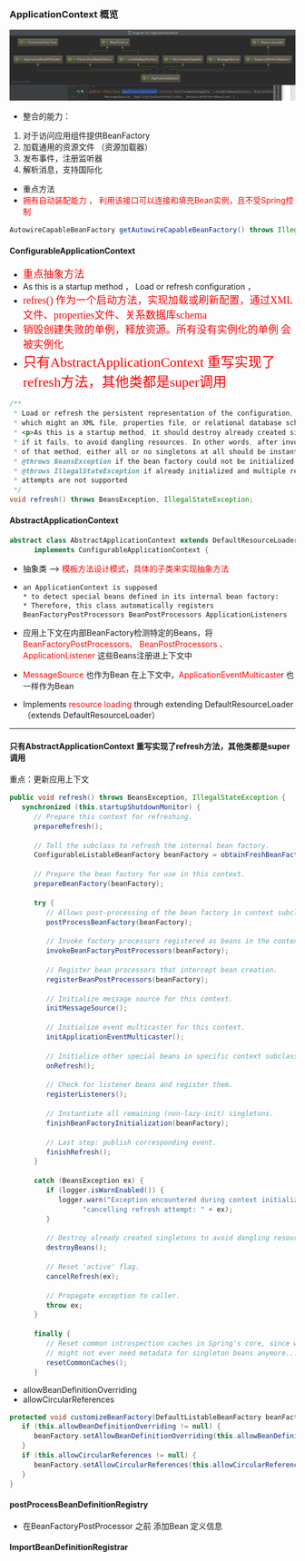 ### ApplicationContext 概览

![](img\ApplicationContext.png)

- 整合的能力：

1. 对于访问应用组件提供BeanFactory
2. 加载通用的资源文件 （资源加载器）
3. 发布事件，注册监听器
4. 解析消息，支持国际化

- 重点方法
- <font color="red">拥有自动装配能力 ， 利用该接口可以连接和填充Bean实例，且不受Spring控制 </font>

```java
AutowireCapableBeanFactory getAutowireCapableBeanFactory() throws IllegalStateException;
```



#### ConfigurableApplicationContext

- <font color="red" size=4 face="Comic Sans MS">重点抽象方法 </font>
- As this is a startup method ， Load or refresh  configuration  ， 
- <font color="red" size=4 face="Comic Sans MS">refres() 作为一个启动方法，实现加载或刷新配置，通过XML文件、properties文件、关系数据库schema</font>
- <font color="red" size=4 face="Comic Sans MS">销毁创建失败的单例，释放资源。所有没有实例化的单例 会被实例化</font>
- <font color="red" size=5 face="Comic Sans MS">只有AbstractApplicationContext 重写实现了refresh方法，其他类都是super调用</font>

```java
/**
 * Load or refresh the persistent representation of the configuration,
 * which might an XML file, properties file, or relational database schema.
 * <p>As this is a startup method, it should destroy already created singletons
 * if it fails, to avoid dangling resources. In other words, after invocation
 * of that method, either all or no singletons at all should be instantiated.
 * @throws BeansException if the bean factory could not be initialized
 * @throws IllegalStateException if already initialized and multiple refresh
 * attempts are not supported
 */
void refresh() throws BeansException, IllegalStateException;
```



#### AbstractApplicationContext

```java
abstract class AbstractApplicationContext extends DefaultResourceLoader
      implements ConfigurableApplicationContext {
```

- 抽象类 --> <font color="red">模板方法设计模式，具体的子类来实现抽象方法</font>

- ```
  an ApplicationContext is supposed
  * to detect special beans defined in its internal bean factory:
  * Therefore, this class automatically registers BeanFactoryPostProcessors BeanPostProcessors ApplicationListeners
  ```

- 应用上下文在内部BeanFactory检测特定的Beans，将 <font color="red">BeanFactoryPostProcessors、 BeanPostProcessors 、ApplicationListener</font> 这些Beans注册进上下文中

- <font color="red">MessageSource</font> 也作为Bean 在上下文中，<font color="red">ApplicationEventMulticaste</font>r 也一样作为Bean

- Implements <font color="red">resource loading</font> through extending DefaultResourceLoader  （extends DefaultResourceLoader）
  

---

#### 只有AbstractApplicationContext 重写实现了refresh方法，其他类都是super调用

重点：更新应用上下文

```java
public void refresh() throws BeansException, IllegalStateException {
   synchronized (this.startupShutdownMonitor) {
      // Prepare this context for refreshing.
      prepareRefresh();

      // Tell the subclass to refresh the internal bean factory.
      ConfigurableListableBeanFactory beanFactory = obtainFreshBeanFactory();

      // Prepare the bean factory for use in this context.
      prepareBeanFactory(beanFactory);

      try {
         // Allows post-processing of the bean factory in context subclasses.
         postProcessBeanFactory(beanFactory);

         // Invoke factory processors registered as beans in the context.
         invokeBeanFactoryPostProcessors(beanFactory);

         // Register bean processors that intercept bean creation.
         registerBeanPostProcessors(beanFactory);

         // Initialize message source for this context.
         initMessageSource();

         // Initialize event multicaster for this context.
         initApplicationEventMulticaster();

         // Initialize other special beans in specific context subclasses.
         onRefresh();

         // Check for listener beans and register them.
         registerListeners();

         // Instantiate all remaining (non-lazy-init) singletons.
         finishBeanFactoryInitialization(beanFactory);

         // Last step: publish corresponding event.
         finishRefresh();
      }

      catch (BeansException ex) {
         if (logger.isWarnEnabled()) {
            logger.warn("Exception encountered during context initialization - " +
                  "cancelling refresh attempt: " + ex);
         }

         // Destroy already created singletons to avoid dangling resources.
         destroyBeans();

         // Reset 'active' flag.
         cancelRefresh(ex);

         // Propagate exception to caller.
         throw ex;
      }

      finally {
         // Reset common introspection caches in Spring's core, since we
         // might not ever need metadata for singleton beans anymore...
         resetCommonCaches();
      }
```



- allowBeanDefinitionOverriding
- allowCircularReferences

```java
protected void customizeBeanFactory(DefaultListableBeanFactory beanFactory) {
   if (this.allowBeanDefinitionOverriding != null) {
      beanFactory.setAllowBeanDefinitionOverriding(this.allowBeanDefinitionOverriding);
   }
   if (this.allowCircularReferences != null) {
      beanFactory.setAllowCircularReferences(this.allowCircularReferences);
   }
}
```



#### postProcessBeanDefinitionRegistry

- 在BeanFactoryPostProcessor 之前 添加Bean 定义信息

#### ImportBeanDefinitionRegistrar















